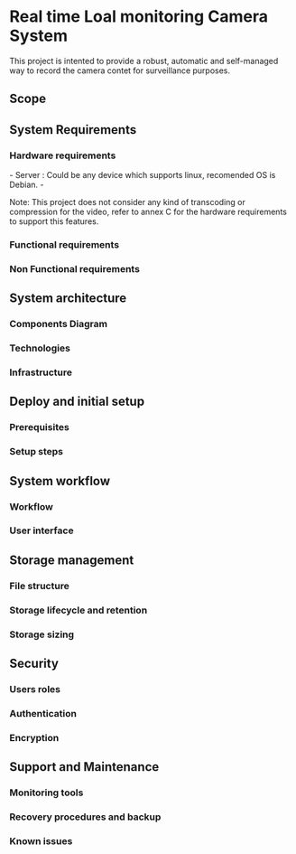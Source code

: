 <h1>Real time Loal monitoring Camera System</h1>

This project is intented to provide a robust, automatic and self-managed way to record the camera contet for surveillance purposes.

<h2>Scope</h2>



<h2>System Requirements</h2>
<h3>Hardware requirements</h3>
- Server : Could be any device which supports linux, recomended OS is Debian.
- 

Note: This project does not consider any kind of transcoding or compression for the video, refer to annex C for the hardware requirements to support this features.

<h3>Functional requirements</h3>
<h3>Non Functional requirements</h3>

<h2>System architecture</h2>
<h3>Components Diagram</h3>
<h3>Technologies</h3>
<h3>Infrastructure</h3>

<h2>Deploy and initial setup</h2>
<h3>Prerequisites</h3>
<h3>Setup steps</h3>

<h2>System workflow</h2>
<h3>Workflow</h3>
<h3>User interface</h3>

<h2>Storage management</h2>
<h3>File structure</h3>
<h3>Storage lifecycle and retention</h3>
<h3>Storage sizing</h3>

<h2>Security</h2>
<h3>Users roles</h3>
<h3>Authentication</h3>
<h3>Encryption</h3>

<h2>Support and Maintenance</h2>
<h3>Monitoring tools</h3>
<h3>Recovery procedures and backup</h3>
<h3>Known issues</h3>





